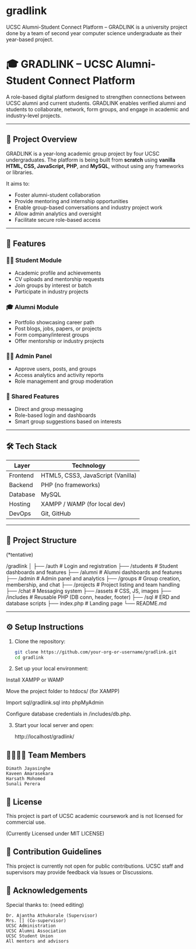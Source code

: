 # gradlink
UCSC Alumni-Student Connect Platform – GRADLINK is a university project done by a team of second year computer science undergraduate as their year-based project.

# 🎓 GRADLINK – UCSC Alumni-Student Connect Platform

A role-based digital platform designed to strengthen connections between UCSC alumni and current students. GRADLINK enables verified alumni and students to collaborate, network, form groups, and engage in academic and industry-level projects.

---

## 📌 Project Overview

GRADLINK is a year-long academic group project by four UCSC undergraduates. The platform is being built from **scratch** using **vanilla HTML, CSS, JavaScript, PHP**, and **MySQL**, without using any frameworks or libraries.

It aims to:
- Foster alumni-student collaboration
- Provide mentoring and internship opportunities
- Enable group-based conversations and industry project work
- Allow admin analytics and oversight
- Facilitate secure role-based access

---

## 🚀 Features

### 👩‍🎓 Student Module
- Academic profile and achievements
- CV uploads and mentorship requests
- Join groups by interest or batch
- Participate in industry projects

### 🎓 Alumni Module
- Portfolio showcasing career path
- Post blogs, jobs, papers, or projects
- Form company/interest groups
- Offer mentorship or industry projects

### 🧑‍💼 Admin Panel
- Approve users, posts, and groups
- Access analytics and activity reports
- Role management and group moderation

### 🔁 Shared Features
- Direct and group messaging
- Role-based login and dashboards
- Smart group suggestions based on interests

---

## 🛠️ Tech Stack

| Layer      | Technology             |
|------------|------------------------|
| Frontend   | HTML5, CSS3, JavaScript (Vanilla) |
| Backend    | PHP (no frameworks)    |
| Database   | MySQL                  |
| Hosting    | XAMPP / WAMP (for local dev) |
| DevOps     | Git, GitHub            |

---

## 📁 Project Structure
(*tentative)

/gradlink
│
├── /auth # Login and registration
├── /students # Student dashboards and features
├── /alumni # Alumni dashboards and features
├── /admin # Admin panel and analytics
├── /groups # Group creation, membership, and chat
├── /projects # Project listing and team handling
├── /chat # Messaging system
├── /assets # CSS, JS, images
├── /includes # Reusable PHP (DB conn, header, footer)
├── /sql # ERD and database scripts
├── index.php # Landing page
└── README.md


---

## ⚙️ Setup Instructions

1. Clone the repository:
   ```bash
   git clone https://github.com/your-org-or-username/gradlink.git
   cd gradlink

2. Set up your local environment:

  Install XAMPP or WAMP
  
  Move the project folder to htdocs/ (for XAMPP)
  
  Import sql/gradlink.sql into phpMyAdmin
  
  Configure database credentials in /includes/db.php.

3. Start your local server and open:

   http://localhost/gradlink/


## 👨‍👩‍👧‍👦 Team Members
    Dimath Jayasinghe
    Kaveen Amarasekara
    Harsath Mohomed
    Sunali Perera

## 📄 License
  This project is part of UCSC academic coursework and is not licensed for commercial use.
  
  (Currently Licensed under MIT LICENSE)

## 🤝 Contribution Guidelines
  This project is currently not open for public contributions.
  UCSC staff and supervisors may provide feedback via Issues or Discussions.

## 🧠 Acknowledgements
  Special thanks to: (need editing)

    Dr. Ajantha Athukorale (Supervisor)
    Mrs. [] (Co-supervisor)
    UCSC Administration
    UCSC Alumni Association
    UCSC Student Union
    All mentors and advisors

